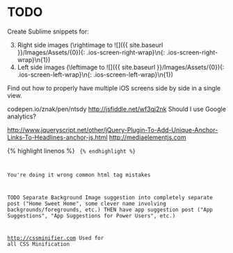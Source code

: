 TODO
=================

Create Sublime snippets for:

3. Right side images (\rightimage to ![]({{ site.baseurl }}/Images/Assets/{0}){: .ios-screen-right-wrap}\n{: .ios-screen-right-wrap}\n{1})
4. Left side images (\leftimage to ![]({{ site.baseurl }}/Images/Assets/{0}){: .ios-screen-left-wrap}\n{: .ios-screen-left-wrap}\n{1})

Find out how to properly have multiple iOS screens side by side in a single view.

codepen.io/znak/pen/ntsdy
http://jsfiddle.net/wf3qj2nk
Should I use Google analytics?

http://www.jqueryscript.net/other/jQuery-Plugin-To-Add-Unique-Anchor-Links-To-Headlines-anchor-js.html
http://mediaelementjs.com

{% highlight <language> linenos %}
    <code>
{% endhighlight %}

You're doing it wrong common html tag mistakes

TODO
Separate Background Image suggestion into completely separate post ("Home Sweet Home", some clever name involving backgrounds/foregrounds, etc.)
THEN have app suggestion post ("App Suggestions", "App Suggestions for Power Users", etc.)

http://cssminifier.com Used for all CSS Minification